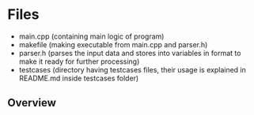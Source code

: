# Files #
- main.cpp  (containing main logic of program)
- makefile  (making executable from main.cpp and parser.h)
- parser.h  (parses the input data and stores into variables in format to make it ready for further processing)
- testcases (directory having testcases files, their usage is explained in README.md inside testcases folder)

## Overview ##
